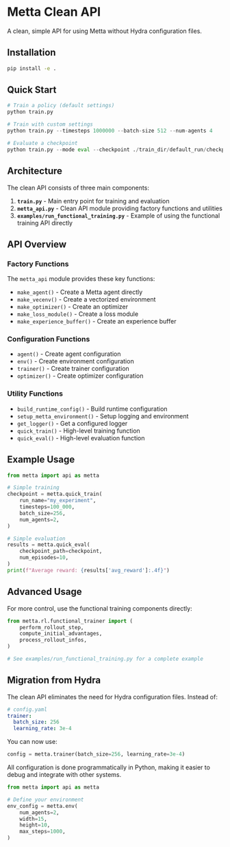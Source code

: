 # Metta Clean API

A clean, simple API for using Metta without Hydra configuration files.

## Installation

```bash
pip install -e .
```

## Quick Start

```python
# Train a policy (default settings)
python train.py

# Train with custom settings
python train.py --timesteps 1000000 --batch-size 512 --num-agents 4

# Evaluate a checkpoint
python train.py --mode eval --checkpoint ./train_dir/default_run/checkpoints/policy_final.pt
```

## Architecture

The clean API consists of three main components:

1. **`train.py`** - Main entry point for training and evaluation
2. **`metta_api.py`** - Clean API module providing factory functions and utilities
3. **`examples/run_functional_training.py`** - Example of using the functional training API directly

## API Overview

### Factory Functions

The `metta_api` module provides these key functions:

- `make_agent()` - Create a Metta agent directly
- `make_vecenv()` - Create a vectorized environment
- `make_optimizer()` - Create an optimizer
- `make_loss_module()` - Create a loss module
- `make_experience_buffer()` - Create an experience buffer

### Configuration Functions

- `agent()` - Create agent configuration
- `env()` - Create environment configuration
- `trainer()` - Create trainer configuration
- `optimizer()` - Create optimizer configuration

### Utility Functions

- `build_runtime_config()` - Build runtime configuration
- `setup_metta_environment()` - Setup logging and environment
- `get_logger()` - Get a configured logger
- `quick_train()` - High-level training function
- `quick_eval()` - High-level evaluation function

## Example Usage

```python
from metta import api as metta

# Simple training
checkpoint = metta.quick_train(
    run_name="my_experiment",
    timesteps=100_000,
    batch_size=256,
    num_agents=2,
)

# Simple evaluation
results = metta.quick_eval(
    checkpoint_path=checkpoint,
    num_episodes=10,
)
print(f"Average reward: {results['avg_reward']:.4f}")
```

## Advanced Usage

For more control, use the functional training components directly:

```python
from metta.rl.functional_trainer import (
    perform_rollout_step,
    compute_initial_advantages,
    process_rollout_infos,
)

# See examples/run_functional_training.py for a complete example
```

## Migration from Hydra

The clean API eliminates the need for Hydra configuration files. Instead of:

```yaml
# config.yaml
trainer:
  batch_size: 256
  learning_rate: 3e-4
```

You can now use:

```python
config = metta.trainer(batch_size=256, learning_rate=3e-4)
```

All configuration is done programmatically in Python, making it easier to debug and integrate with other systems.

```python
from metta import api as metta

# Define your environment
env_config = metta.env(
    num_agents=2,
    width=15,
    height=10,
    max_steps=1000,
)
